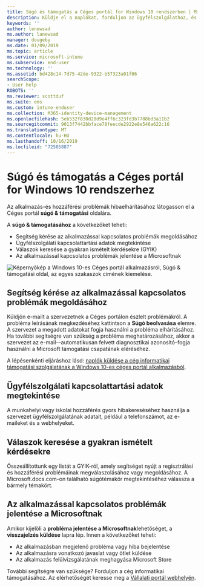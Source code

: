 ```yaml
---
title: Súgó és támogatás a Céges portál for Windows 10 rendszerben | Microsoft Docs
description: Küldje el a naplókat, forduljon az ügyfélszolgálathoz, és olvassa el a GYIK-t a Céges portál Súgó & támogatási lapján.
keywords: ''
author: lenewsad
ms.author: lanewsad
manager: dougeby
ms.date: 01/09/2019
ms.topic: article
ms.service: microsoft-intune
ms.subservice: end-user
ms.technology: ''
ms.assetid: bd428c14-7d75-42de-9322-b57323a01f06
searchScope:
- User help
ROBOTS: ''
ms.reviewer: scottduf
ms.suite: ems
ms.custom: intune-enduser
ms.collection: M365-identity-device-management
ms.openlocfilehash: 5eb532f830d20d9e4ff6c323fd3b7788bd3a11b2
ms.sourcegitcommit: 9013f7442bbface78feecde2922e8e546a622c16
ms.translationtype: MT
ms.contentlocale: hu-HU
ms.lasthandoff: 10/16/2019
ms.locfileid: "72505887"
---
```

# <a name="get-help-and-support-in-company-portal-for-windows-10"></a>Súgó és támogatás a Céges portál for Windows 10 rendszerhez

Az alkalmazás-és hozzáférési problémák hibaelhárításához látogasson el a Céges portál **súgó & támogatási** oldalára.   

A **súgó & támogatásához** a következőket teheti:  

* Segítség kérése az alkalmazással kapcsolatos problémák megoldásához
* Ügyfélszolgálati kapcsolattartási adatok megtekintése
* Válaszok keresése a gyakran ismételt kérdésekre (GYIK) 
* Az alkalmazással kapcsolatos problémák jelentése a Microsoftnak

![Képernyőkép a Windows 10-es Céges portál alkalmazásról, Súgó & támogatási oldal, az egyes szakaszok címének kiemelése.](./media/1812_UCP_Help_Support_sections.png)  

## <a name="get-help-with-app-problems"></a>Segítség kérése az alkalmazással kapcsolatos problémák megoldásához

Küldjön e-mailt a szervezetnek a Céges portálon észlelt problémákról. A probléma leírásának megkezdéséhez kattintson a **Súgó beolvasása** elemre. A szervezet a megadott adatokat fogja használni a probléma elhárításához. Ha további segítségre van szükség a probléma meghatározásához, akkor a szervezet az e-mail-&ndash;automatikusan felvett diagnosztikai azonosító&ndash;fogja használni a Microsoft támogatási csapatának eléréséhez.  

A lépésenkénti eljáráshoz lásd: [naplók küldése a cég informatikai támogatási szolgálatának a Windows 10-es céges portál alkalmazásból](send-logs-to-your-it-admin-cp-windows.md).  

## <a name="view-helpdesk-contact-details"></a>Ügyfélszolgálati kapcsolattartási adatok megtekintése  
A munkahelyi vagy iskolai hozzáférés gyors hibakereséséhez használja a szervezet ügyfélszolgálatának adatait, például a telefonszámot, az e-maileket és a webhelyeket.  

## <a name="find-answers-to-frequently-asked-questions"></a>Válaszok keresése a gyakran ismételt kérdésekre  
Összeállítottunk egy listát a GYIK-ról, amely segítséget nyújt a regisztrálási és hozzáférési problémáinak megválaszolásához vagy megoldásához. A Microsoft.docs.com-on található súgótémakör megtekintéséhez válassza a bármely témakört.  

## <a name="report-app-problems-to-microsoft"></a>Az alkalmazással kapcsolatos problémák jelentése a Microsoftnak  
Amikor kijelöli a **probléma jelentése a Microsoftnak**lehetőséget, a **visszajelzés küldése** lapra lép. Innen a következőket teheti:

* Az alkalmazásban megjelenő probléma vagy hiba bejelentése  
* Az alkalmazásra vonatkozó javaslat vagy ötlet küldése  
* Az alkalmazás felülvizsgálatának meghagyása Microsoft Store   


További segítségre van szüksége? Forduljon a cég informatikai támogatásához. Az elérhetőségét keresse meg a [Vállalati portál webhelyén](https://go.microsoft.com/fwlink/?linkid=2010980).

